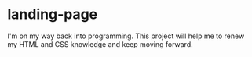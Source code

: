 # landing-page
I'm on my way back into programming. This project will help me to renew my HTML and CSS knowledge and keep moving forward.

